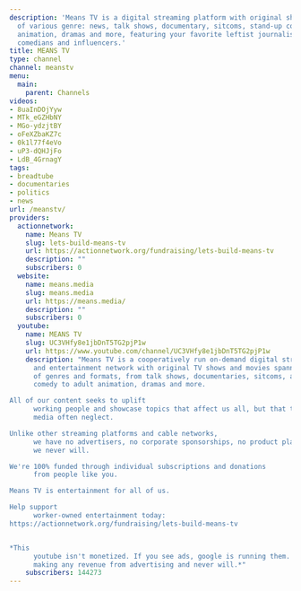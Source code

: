 ```yaml
---
description: 'Means TV is a digital streaming platform with original shows and movies
  of various genre: news, talk shows, documentary, sitcoms, stand-up comedy, adult
  animation, dramas and more, featuring your favorite leftist journalists, activists,
  comedians and influencers.'
title: MEANS TV
type: channel
channel: meanstv
menu:
  main:
    parent: Channels
videos:
- 8uaInDOjYyw
- MTk_eGZHbNY
- MGo-ydzjtBY
- oFeXZbaKZ7c
- 0k1l77f4eVo
- uP3-dQHJjFo
- LdB_4GrnagY
tags:
- breadtube
- documentaries
- politics
- news
url: /meanstv/
providers:
  actionnetwork:
    name: Means TV
    slug: lets-build-means-tv
    url: https://actionnetwork.org/fundraising/lets-build-means-tv
    description: ""
    subscribers: 0
  website:
    name: means.media
    slug: means.media
    url: https://means.media/
    description: ""
    subscribers: 0
  youtube:
    name: MEANS TV
    slug: UC3VHfy8e1jbDnT5TG2pjP1w
    url: https://www.youtube.com/channel/UC3VHfy8e1jbDnT5TG2pjP1w
    description: "Means TV is a cooperatively run on-demand digital streaming platform
      and entertainment network with original TV shows and movies spanning a variety
      of genres and formats, from talk shows, documentaries, sitcoms, and stand-up
      comedy to adult animation, dramas and more.

All of our content seeks to uplift
      working people and showcase topics that affect us all, but that the corporate
      media often neglect. 

Unlike other streaming platforms and cable networks,
      we have no advertisers, no corporate sponsorships, no product placements and
      we never will. 

We're 100% funded through individual subscriptions and donations
      from people like you.

Means TV is entertainment for all of us.

Help support
      worker-owned entertainment today: 
https://actionnetwork.org/fundraising/lets-build-means-tv


*This
      youtube isn't monetized. If you see ads, google is running them. We are not
      making any revenue from advertising and never will.*"
    subscribers: 144273
---
```

